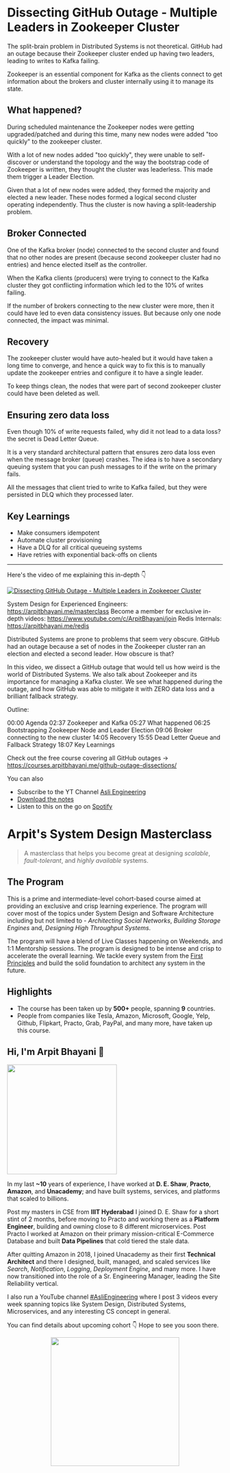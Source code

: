 Dissecting GitHub Outage - Multiple Leaders in Zookeeper Cluster
===


The split-brain problem in Distributed Systems is not theoretical. GitHub had an outage because their Zookeeper cluster ended up having two leaders, leading to writes to Kafka failing.

Zookeeper is an essential component for Kafka as the clients connect to get information about the brokers and cluster internally using it to manage its state.

## What happened?

During scheduled maintenance the Zookeeper nodes were getting upgraded/patched and during this time, many new nodes were added "too quickly" to the zookeeper cluster.

With a lot of new nodes added "too quickly", they were unable to self-discover or understand the topology and the way the bootstrap code of Zookeeper is written, they thought the cluster was leaderless. This made them trigger a Leader Election.

Given that a lot of new nodes were added, they formed the majority and elected a new leader. These nodes formed a logical second cluster operating independently. Thus the cluster is now having a split-leadership problem.

## Broker Connected

One of the Kafka broker (node) connected to the second cluster and found that no other nodes are present (because second zookeeper cluster had no entries) and hence elected itself as the controller.

When the Kafka clients (producers) were trying to connect to the Kafka cluster they got conflicting information which led to the 10% of writes failing.

If the number of brokers connecting to the new cluster were more, then it could have led to even data consistency issues. But because only one node connected, the impact was minimal.

## Recovery

The zookeeper cluster would have auto-healed but it would have taken a long time to converge, and hence a quick way to fix this is to manually update the zookeeper entries and configure it to have a single leader.

To keep things clean, the nodes that were part of second zookeeper cluster could have been deleted as well.

## Ensuring zero data loss

Even though 10% of write requests failed, why did it not lead to a data loss? the secret is Dead Letter Queue.

It is a very standard architectural pattern that ensures zero data loss even when the message broker (queue) crashes. The idea is to have a secondary queuing system that you can push messages to if the write on the primary fails.

All the messages that client tried to write to Kafka failed, but they were persisted in DLQ which they processed later.

## Key Learnings

- Make consumers idempotent
- Automate cluster provisioning
- Have a DLQ for all critical queueing systems
- Have retries with exponential back-offs on clients
<hr />


<p>Here's the video of me explaining this in-depth 👇‍</p>

[![Dissecting GitHub Outage - Multiple Leaders in Zookeeper Cluster](https://i.ytimg.com/vi/bycFzB6yrK0/mqdefault.jpg)](https://www.youtube.com/watch?v=bycFzB6yrK0)

System Design for Experienced Engineers: https://arpitbhayani.me/masterclass
Become a member for exclusive in-depth videos: https://www.youtube.com/c/ArpitBhayani/join
Redis Internals: https://arpitbhayani.me/redis

Distributed Systems are prone to problems that seem very obscure. GitHub had an outage because a set of nodes in the Zookeeper cluster ran an election and elected a second leader. How obscure is that?

In this video, we dissect a GitHub outage that would tell us how weird is the world of Distributed Systems. We also talk about Zookeeper and its importance for managing a Kafka cluster. We see what happened during the outage, and how GitHub was able to mitigate it with ZERO data loss and a brilliant fallback strategy.

Outline:

00:00 Agenda
02:37 Zookeeper and Kafka
05:27 What happened
06:25 Bootstrapping Zookeeper Node and Leader Election
09:06 Broker connecting to the new cluster
14:05 Recovery
15:55 Dead Letter Queue and Fallback Strategy
18:07 Key Learnings

Check out the free course covering all GitHub outages →  https://courses.arpitbhayani.me/github-outage-dissections/

You can also
 - Subscribe to the YT Channel [Asli Engineering](https://youtube.com/c/ArpitBhayani)
 - [Download the notes](https://drive.google.com/file/d/1ut8trVZ5IF4hB6amfKpZSzPJl_8eRiCk/view?usp=sharing)
 - Listen to this on the go on [Spotify](https://open.spotify.com/show/7qMoamm2iZQrsPVm6IQLoD)

# Arpit's System Design Masterclass

> A masterclass that helps you become great at designing _scalable_, _fault-tolerant_, and _highly available_ systems.

## The Program

This is a prime and intermediate-level cohort-based course aimed at providing an exclusive and crisp learning experience. The program will cover most of the topics under System Design and Software Architecture including but not limited to - _Architecting Social Networks_, _Building Storage Engines_ and, _Designing High Throughput Systems_.

The program will have a blend of Live Classes happening on Weekends, and 1:1 Mentorship sessions. The program is designed to be intense and crisp to accelerate the overall learning. We tackle every system from the [First Principles](https://en.wikipedia.org/wiki/First_principle) and build the solid foundation to architect any system in the future.


## Highlights

 - The course has been taken up by __500+__ people, spanning __9__ countries.
 - People from companies like Tesla, Amazon, Microsoft, Google, Yelp, Github, Flipkart, Practo, Grab, PayPal, and many more, have taken up this course.


## Hi, I'm Arpit Bhayani 👋

<img width="256px" src="https://edge.arpitbhayani.me/img/arpit.jpg" />

In my last **~10** years of experience, I have worked at **D. E. Shaw**, **Practo**, **Amazon**, and **Unacademy**; and have built systems, services, and platforms that scaled to billions.

Post my masters in CSE from **IIIT Hyderabad** I joined D. E. Shaw for a short stint of 2 months, before moving to Practo and working there as a **Platform Engineer**, building and owning close to 8 different microservices. Post Practo I worked at Amazon on their primary mission-critical E-Commerce Database and built **Data Pipelines** that cold tiered the stale data.

After quitting Amazon in 2018, I joined Unacademy as their first **Technical Architect** and there I designed, built, managed, and scaled services like _Search_, _Notification_, _Logging_, _Deployment Engine_, and many more. I have now transitioned into the role of a Sr. Engineering Manager, leading the Site Reliability vertical.

I also run a YouTube channel [#AsliEngineering](https://www.youtube.com/c/ArpitBhayani) where I post 3 videos every week spanning topics like System Design, Distributed Systems, Microservices, and any interesting CS concept in general.

You can find details about upcoming cohort 👇‍ Hope to see you soon there.

<center>
<a target="_blank" href="https://arpitbhayani.me/masterclass">
<img src="https://user-images.githubusercontent.com/4745789/137859181-d4499cf4-ce65-4466-8b88-a078ece0f081.PNG" width="300px" />
</a>
</center>